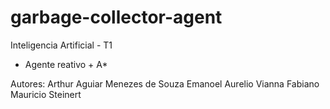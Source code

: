 # garbage-collector-agent


Inteligencia Artificial - T1
* Agente reativo + A*

Autores: 	Arthur Aguiar Menezes de Souza
		Emanoel Aurelio Vianna Fabiano
		Mauricio Steinert
